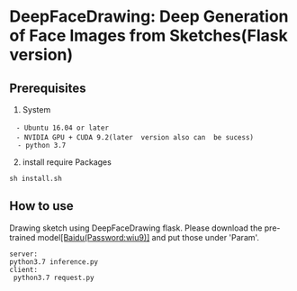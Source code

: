 # DeepFaceDrawing: Deep Generation of Face Images from Sketches(Flask version)
## Prerequisites

1. System
  ```
　- Ubuntu 16.04 or later
　- NVIDIA GPU + CUDA 9.2(later  version also can  be sucess)
    - python 3.7
  ```
2. install require Packages
  ```
  sh install.sh
  ```
## How to use

Drawing sketch using DeepFaceDrawing flask. Please download the pre-trained model<a href="https://pan.baidu.com/s/1f1S9t4T5X5J0CDZ7AqTfMg 
" target="_blank">[Baidu(Password:wiu9)]</a> and put those under 'Param'.

  ```
  server:
  python3.7 inference.py
  client:
   python3.7 request.py
  ```

